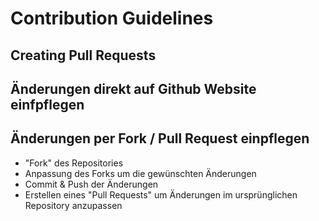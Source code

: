 # Contribution Guidelines

## Creating Pull Requests

## Änderungen direkt auf Github Website einfpflegen

## Änderungen per Fork / Pull Request einpflegen

- "Fork" des Repositories
- Anpassung des Forks um die gewünschten Änderungen
- Commit & Push der Änderungen
- Erstellen eines "Pull Requests" um Änderungen im ursprünglichen Repository anzupassen
